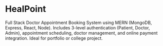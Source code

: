 # HealPoint
Full Stack Doctor Appointment Booking System using MERN (MongoDB, Express, React, Node). Includes 3-level authentication (Patient, Doctor, Admin), appointment scheduling, doctor management, and online payment integration. Ideal for portfolio or college project.
